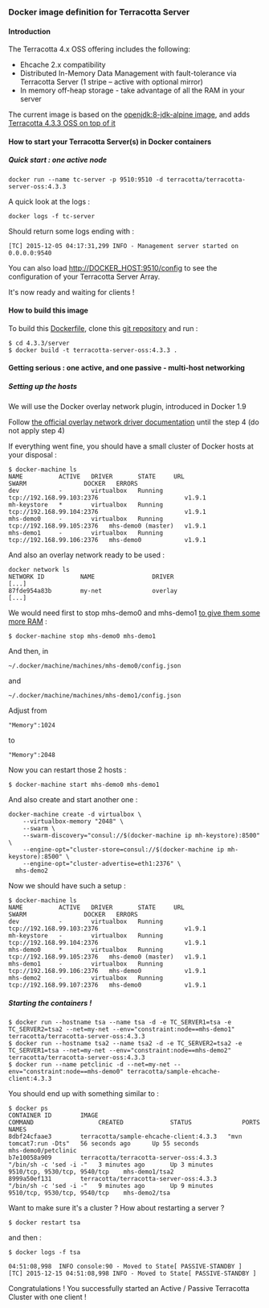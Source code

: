 ### Docker image definition for Terracotta Server

#### Introduction

The Terracotta 4.x OSS offering includes the following:

 *  Ehcache 2.x compatibility
 *  Distributed In-Memory Data Management with fault-tolerance via Terracotta Server (1 stripe – active with optional mirror)
 *  In memory off-heap storage - take advantage of all the RAM in your server

The current image is based on the [openjdk:8-jdk-alpine image](https://hub.docker.com/_/openjdk/), and adds [Terracotta 4.3.3 OSS on top of it](http://terracotta.org/downloads/open-source/catalog)

#### How to start your Terracotta Server(s) in Docker containers

##### Quick start : one active node

    docker run --name tc-server -p 9510:9510 -d terracotta/terracotta-server-oss:4.3.3

A quick look at the logs :

    docker logs -f tc-server

Should return some logs ending with :

    [TC] 2015-12-05 04:17:31,299 INFO - Management server started on 0.0.0.0:9540

You can also load [http://DOCKER_HOST:9510/config](http://DOCKER_HOST:9510/config) to see the configuration of your Terracotta Server Array.

It's now ready and waiting for clients !

#### How to build this image

To build this [Dockerfile](https://github.com/Terracotta-OSS/docker/blob/master/4.3.3/server/Dockerfile), clone this [git repository](https://github.com/Terracotta-OSS/docker) and run :

    $ cd 4.3.3/server
    $ docker build -t terracotta-server-oss:4.3.3 .


#### Getting serious : one active, and one passive - multi-host networking

##### Setting up the hosts
We will use the Docker overlay network plugin, introduced in Docker 1.9

Follow [the official overlay network driver documentation](https://docs.docker.com/engine/userguide/networking/get-started-overlay/) until the step 4 (do not apply step 4)

If everything went fine, you should have a small cluster of Docker hosts at your disposal :


````
$ docker-machine ls
NAME          ACTIVE   DRIVER       STATE     URL                         SWARM                DOCKER   ERRORS
dev           -        virtualbox   Running   tcp://192.168.99.103:2376                        v1.9.1
mh-keystore   *        virtualbox   Running   tcp://192.168.99.104:2376                        v1.9.1
mhs-demo0     -        virtualbox   Running   tcp://192.168.99.105:2376   mhs-demo0 (master)   v1.9.1
mhs-demo1     -        virtualbox   Running   tcp://192.168.99.106:2376   mhs-demo0            v1.9.1
````

And also an overlay network ready to be used :

````
docker network ls
NETWORK ID          NAME                DRIVER
[...]
87fde954a83b        my-net              overlay
[...]
````

We would need first to stop mhs-demo0 and mhs-demo1 [to give them some more RAM](http://stackoverflow.com/a/32834453/24069) :

    $ docker-machine stop mhs-demo0 mhs-demo1

And then, in

    ~/.docker/machine/machines/mhs-demo0/config.json

and

    ~/.docker/machine/machines/mhs-demo1/config.json

Adjust from

    "Memory":1024

to

    "Memory":2048

Now you can restart those 2 hosts :

    $ docker-machine start mhs-demo0 mhs-demo1

And also create and start another one :
````
docker-machine create -d virtualbox \
    --virtualbox-memory "2048" \
    --swarm \
    --swarm-discovery="consul://$(docker-machine ip mh-keystore):8500" \
    --engine-opt="cluster-store=consul://$(docker-machine ip mh-keystore):8500" \
    --engine-opt="cluster-advertise=eth1:2376" \
  mhs-demo2
````

Now we should have such a setup :

````
$ docker-machine ls
NAME          ACTIVE   DRIVER       STATE     URL                         SWARM                DOCKER   ERRORS
dev           -        virtualbox   Running   tcp://192.168.99.103:2376                        v1.9.1
mh-keystore   -        virtualbox   Running   tcp://192.168.99.104:2376                        v1.9.1
mhs-demo0     *        virtualbox   Running   tcp://192.168.99.105:2376   mhs-demo0 (master)   v1.9.1
mhs-demo1     -        virtualbox   Running   tcp://192.168.99.106:2376   mhs-demo0            v1.9.1
mhs-demo2     -        virtualbox   Running   tcp://192.168.99.107:2376   mhs-demo0            v1.9.1
````

##### Starting the containers !

    $ docker run --hostname tsa --name tsa -d -e TC_SERVER1=tsa -e TC_SERVER2=tsa2 --net=my-net --env="constraint:node==mhs-demo1" terracotta/terracotta-server-oss:4.3.3
    $ docker run --hostname tsa2 --name tsa2 -d -e TC_SERVER2=tsa2 -e TC_SERVER1=tsa --net=my-net --env="constraint:node==mhs-demo2" terracotta/terracotta-server-oss:4.3.3
    $ docker run --name petclinic -d --net=my-net --env="constraint:node==mhs-demo0" terracotta/sample-ehcache-client:4.3.3

You should end up with something similar to :
````
$ docker ps
CONTAINER ID        IMAGE                                             COMMAND                  CREATED             STATUS              PORTS                           NAMES
8dbf24cfaae3        terracotta/sample-ehcache-client:4.3.3   "mvn tomcat7:run -Dts"   56 seconds ago      Up 55 seconds                                            mhs-demo0/petclinic
b7e10058a909        terracotta/terracotta-server-oss:4.3.3        "/bin/sh -c 'sed -i -"   3 minutes ago       Up 3 minutes        9510/tcp, 9530/tcp, 9540/tcp    mhs-demo1/tsa2
8999a50ef131        terracotta/terracotta-server-oss:4.3.3        "/bin/sh -c 'sed -i -"   9 minutes ago       Up 9 minutes        9510/tcp, 9530/tcp, 9540/tcp    mhs-demo2/tsa
````


Want to make sure it's a cluster ? How about restarting a server ?

    $ docker restart tsa

and then :

    $ docker logs -f tsa

    04:51:08,998  INFO console:90 - Moved to State[ PASSIVE-STANDBY ]
    [TC] 2015-12-15 04:51:08,998 INFO - Moved to State[ PASSIVE-STANDBY ]


Congratulations ! You successfully started an Active / Passive Terracotta Cluster with one client !


